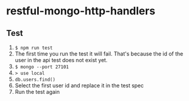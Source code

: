 # restful-mongo-http-handlers

## Test

1. `$ npm run test`
2. The first time you run the test it will fail. That's because the id of the user in the api test does not exist yet.
3. `$ mongo --port 27101`
4. `> use local`
5. `db.users.find()`
6. Select the first user id and replace it in the test spec
7. Run the test again
